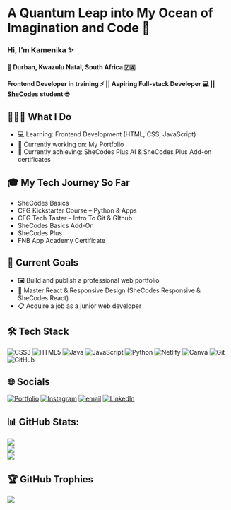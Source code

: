 # A Quantum Leap into My Ocean of Imagination and Code 🌊

### Hi, I’m Kamenika ✨

#### 📍 Durban, Kwazulu Natal, South Africa 🇿🇦

#### Frontend Developer in training ⚡ || Aspiring Full-stack Developer 💻 || [SheCodes](https://www.shecodes.io/graduates/69543-kamenikia-govender) student 🤓 

##  👩🏾‍💻 What I Do
- 💻 Learning: Frontend Development (HTML, CSS, JavaScript)
- 🌱 Currently working on: My Portfolio
- 💭 Currently achieving: SheCodes Plus AI & SheCodes Plus Add-on certificates

## 🎓 My Tech Journey So Far
-	SheCodes Basics
-	CFG Kickstarter Course – Python & Apps
-	CFG Tech Taster – Intro To Git & GIthub
-	SheCodes Basics Add-On
-	SheCodes Plus
-	FNB App Academy Certificate

## 🚀 Current Goals
- 🖼️ Build and publish a professional web portfolio
- 🧠 Master React & Responsive Design (SheCodes Responsive & SheCodes React)
- 📋 Acquire a job as a junior web developer

## 🛠 Tech Stack
![CSS3](https://img.shields.io/badge/css3-%231572B6.svg?style=for-the-badge&logo=css3&logoColor=white) 
![HTML5](https://img.shields.io/badge/html5-%23E34F26.svg?style=for-the-badge&logo=html5&logoColor=white)
![Java](https://img.shields.io/badge/java-%23ED8B00.svg?style=for-the-badge&logo=openjdk&logoColor=white) 
![JavaScript](https://img.shields.io/badge/javascript-%23323330.svg?style=for-the-badge&logo=javascript&logoColor=%23F7DF1E) 
![Python](https://img.shields.io/badge/python-3670A0?style=for-the-badge&logo=python&logoColor=ffdd54) 
![Netlify](https://img.shields.io/badge/netlify-%23000000.svg?style=for-the-badge&logo=netlify&logoColor=#00C7B7) 
![Canva](https://img.shields.io/badge/Canva-%2300C4CC.svg?style=for-the-badge&logo=Canva&logoColor=white) 
![Git](https://img.shields.io/badge/git-%23F05033.svg?style=for-the-badge&logo=git&logoColor=white) 
![GitHub](https://img.shields.io/badge/github-%23121011.svg?style=for-the-badge&logo=github&logoColor=white)

## 🌐 Socials
[![Portfolio](https://img.shields.io/badge/Portfolio-543DE0?style=for-the-badge&logo=About.me&logoColor=white)](#)
[![Instagram](https://img.shields.io/badge/Instagram-%23E4405F.svg?style=for-the-badge&logo=Instagram&logoColor=white)](https://instagram.com/cybermoon21k)
[![email](https://img.shields.io/badge/Email-D14836?style=for-the-badge&logo=gmail&logoColor=white)](mailto:cybermoon21k@gmail.com) 
[![LinkedIn](https://img.shields.io/badge/LinkedIn-%230077B5.svg?style=for-the-badge&logo=linkedin&logoColor=white)](https://linkedin.com/in/cybermoon21k)

## 📊 GitHub Stats:
![](https://github-readme-stats.vercel.app/api?username=cybermoon21k&theme=graywhite&hide_border=false&include_all_commits=false&count_private=false)<br/>
![](https://nirzak-streak-stats.vercel.app/?user=cybermoon21k&theme=graywhite&hide_border=false&include_all_commits=false&count_private=false)<br/>
![](https://github-readme-stats.vercel.app/api/top-langs/?username=cybermoon21k&theme=graywhite&hide_border=false&include_all_commits=false&count_private=false&layout=compact)

## 🏆 GitHub Trophies
![](https://github-profile-trophy.vercel.app/?username=cybermoon21k&theme=graywhite&no-frame=false&no-bg=true&margin-w=4)
